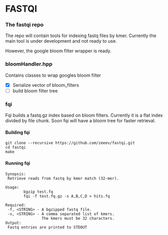 # FASTQI 
### The fastqi repo

The repo will contain tools for indexing fastq files by kmer.
Currently the main tool is under development and not ready to use.

However, the google bloom filter wrapper is ready.

### bloomHandler.hpp

Contains classes to wrap googles bloom filter

 - [X] Serialize vector of bloom_filters
 - [ ] build bloom filter tree

### fqi

Fqi builds a fastq.gz index based on bloom filters.
Currently it is a flat index divided by file chunk.
Soon fqi will have a bloom tree for faster retrieval.

#### Building fqi
```
git clone --recursive https://github.com/zeeev/fastqi.git
cd fastqi
make
```

#### Running fqi

```
Synopsis:
 Retrieve reads from fastq by kmer match (32-mer).

Usage:
        bgzip test.fq
        fqi -f test.fq.gz -s A,B,C,D > hits.fq

Required:
 -f, <STRING> - A bgzipped fastq file.
 -s, <STRING> - A comma separated list of kmers.
                The kmers must be 32 characters.
Output:
 Fastq entries are printed to STDOUT
```







